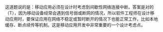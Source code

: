 这道题说的是：移动应用必须在设计时考虑到间歇性网络连接中断。答案是对的（T），因为移动设备经常会遇到信号弱或断网的情况，所以软件工程师在设计移动应用时，要保证应用在网络不稳定或暂时断开的情况下也能正常工作，比如本地缓存、断点续传等机制。这是移动应用开发中非常重要的一个设计考虑点。